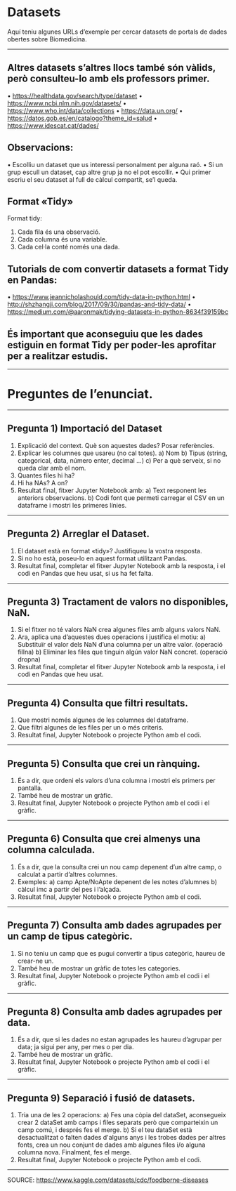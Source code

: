 
# Datasets

Aquí teniu algunes URLs d’exemple per cercar datasets de portals de dades
obertes sobre Biomedicina.

---

## Altres datasets s’altres llocs també són vàlids, però consulteu-lo amb els professors primer.
• https://healthdata.gov/search/type/dataset
• https://www.ncbi.nlm.nih.gov/datasets/
• https://www.who.int/data/collections
• https://data.un.org/
• https://datos.gob.es/en/catalogo?theme_id=salud
• https://www.idescat.cat/dades/

## Observacions:
• Escolliu un dataset que us interessi personalment per alguna raó.
• Si un grup escull un dataset, cap altre grup ja no el pot escollir.
• Qui primer escriu el seu dataset al full de càlcul compartit, se’l queda.

## Format «Tidy»
   Format tidy:
1. Cada fila és una observació.
2. Cada columna és una variable.
3. Cada cel·la conté només una dada.

## Tutorials de com convertir datasets a format Tidy en Pandas:
• https://www.jeannicholashould.com/tidy-data-in-python.html
• http://shzhangji.com/blog/2017/09/30/pandas-and-tidy-data/
• https://medium.com/@aaronmak/tidying-datasets-in-python-8634f39159bc

## És important que aconseguiu que les dades estiguin en format Tidy per poder-les aprofitar per a realitzar estudis.

---

# Preguntes de l’enunciat.

---

## Pregunta 1) Importació del Dataset
1. Explicació del context. Què son aquestes dades? Posar referències.
2. Explicar les columnes que usareu (no cal totes).
a) Nom
b) Tipus (string, categorical, data, número enter, decimal ...)
c) Per a què serveix, si no queda clar amb el nom.
3. Quantes files hi ha?
4. Hi ha NAs? A on?
5. Resultat final, fitxer Jupyter Notebook amb:
a) Text responent les anteriors observacions.
b) Codi font que permeti carregar el CSV en un dataframe i mostri les primeres línies.
---

## Pregunta 2) Arreglar el Dataset.
1. El dataset està en format «tidy»? Justifiqueu la vostra resposta.
2. Si no ho està, poseu-lo en aquest format utilitzant Pandas.
3. Resultat final, completar el fitxer Jupyter Notebook amb la resposta, i el codi en
Pandas que heu usat, si us ha fet falta.

---

## Pregunta 3) Tractament de valors no disponibles, NaN.
1. Si el fitxer no té valors NaN crea algunes files amb alguns valors NaN.
2. Ara, aplica una d’aquestes dues operacions i justifica el motiu:
a) Substituïr el valor dels NaN d’una columna per un altre valor. (operació fillna)
b) Eliminar les files que tinguin algún valor NaN concret. (operació dropna)
3. Resultat final, completar el fitxer Jupyter Notebook amb la resposta, i el codi en
Pandas que heu usat.

---

## Pregunta 4) Consulta que filtri resultats.
1. Que mostri només algunes de les columnes del dataframe.
2. Que filtri algunes de les files per un o més criteris.
3. Resultat final, Jupyter Notebook o projecte Python amb el codi.

---

## Pregunta 5) Consulta que crei un rànquing.
1. És a dir, que ordeni els valors d’una columna i mostri els primers per pantalla.
2. També heu de mostrar un gràfic.
3. Resultat final, Jupyter Notebook o projecte Python amb el codi i el gràfic.


---

## Pregunta 6) Consulta que crei almenys una columna calculada.
1. És a dir, que la consulta crei un nou camp depenent d’un altre camp, o calculat a partir
d’altres columnes.
2. Exemples:
a) camp Apte/NoApte depenent de les notes d’alumnes
b) càlcul imc a partir del pes i l’alçada.
3. Resultat final, Jupyter Notebook o projecte Python amb el codi.


---

## Pregunta 7) Consulta amb dades agrupades per un camp de tipus categòric.
1. Si no teniu un camp que es pugui convertir a tipus categòric, haureu de crear-ne un.
2. També heu de mostrar un gràfic de totes les categories.
3. Resultat final, Jupyter Notebook o projecte Python amb el codi i el gràfic.


---

## Pregunta 8) Consulta amb dades agrupades per data.
1. És a dir, que si les dades no estan agrupades les haureu d’agrupar per data; ja sigui per
any, per mes o per dia.
2. També heu de mostrar un gràfic.
3. Resultat final, Jupyter Notebook o projecte Python amb el codi i el gràfic.


---

## Pregunta 9) Separació i fusió de datasets.
1. Tria una de les 2 operacions:
a) Fes una còpia del dataSet, aconsegueix crear 2 dataSet amb camps i files separats
però que comparteixin un camp comú, i després fes el merge.
b) Si el teu dataSet està desactualitzat o falten dades d'alguns anys i les trobes dades per
altres fonts, crea un nou conjunt de dades amb algunes files i/o alguna columna nova.
Finalment, fes el merge.
2. Resultat final, Jupyter Notebook o projecte Python amb el codi.

---

SOURCE: https://www.kaggle.com/datasets/cdc/foodborne-diseases
